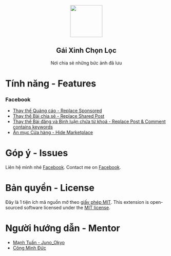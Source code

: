 <p align="center">
 <img height="100px" src="https://i.imgur.com/30coS7N.png" align="center" />
 <h2 align="center">Gái Xinh Chọn Lọc</h2>
 <p align="center">Nơi chia sẻ những bức ảnh đã lưu</p>
</p>

# Tính năng - Features
<h3>Facebook</h3>


- [Thay thế Quảng cáo - Replace Sponsored](#replace-sponsored-facebook)
- [Thay thế Bài chia sẻ - Replace Shared Post](#replace-shared-post-facebook)
- [Thay thế Bài đăng và Bình luận chứa từ khoá - Replace Post & Comment contains keywords ](#contains-keywords)
- [Ẩn mục Cửa hàng - Hide Marketplace](#hide-marketplace-facebook)

# Góp ý - Issues
Liên hệ mình nhé [Facebook](https://facebook.com/j2teamnnl).
Contact me on [Facebook](https://facebook.com/j2teamnnl).

# Bản quyền - License
Đây là 1 tiện ích mã nguồn mở theo [giấy phép MIT](MIT-license.txt).
This extension is open-sourced software licensed under the [MIT license](MIT-license.txt).

# Người hướng dẫn - Mentor
- [Mạnh Tuấn - Juno_Okyo](https://github.com/J2Team)
- [Công Minh Đức](https://github.com/duckimann)
